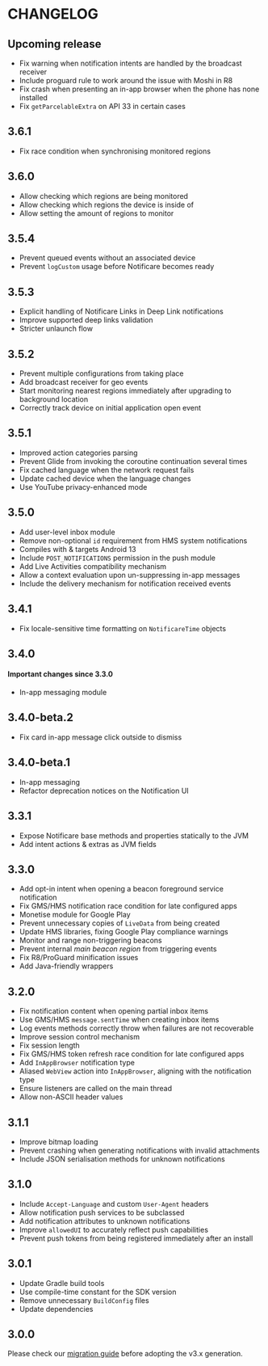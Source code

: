 # CHANGELOG

## Upcoming release

- Fix warning when notification intents are handled by the broadcast receiver
- Include proguard rule to work around the issue with Moshi in R8
- Fix crash when presenting an in-app browser when the phone has none installed
- Fix `getParcelableExtra` on API 33 in certain cases

## 3.6.1

- Fix race condition when synchronising monitored regions

## 3.6.0

- Allow checking which regions are being monitored
- Allow checking which regions the device is inside of
- Allow setting the amount of regions to monitor

## 3.5.4

- Prevent queued events without an associated device
- Prevent `logCustom` usage before Notificare becomes ready

## 3.5.3

- Explicit handling of Notificare Links in Deep Link notifications
- Improve supported deep links validation
- Stricter unlaunch flow

## 3.5.2

- Prevent multiple configurations from taking place
- Add broadcast receiver for geo events
- Start monitoring nearest regions immediately after upgrading to background location
- Correctly track device on initial application open event

## 3.5.1

- Improved action categories parsing
- Prevent Glide from invoking the coroutine continuation several times
- Fix cached language when the network request fails
- Update cached device when the language changes
- Use YouTube privacy-enhanced mode

## 3.5.0

- Add user-level inbox module
- Remove non-optional `id` requirement from HMS system notifications
- Compiles with & targets Android 13
- Include `POST_NOTIFICATIONS` permission in the push module
- Add Live Activities compatibility mechanism
- Allow a context evaluation upon un-suppressing in-app messages
- Include the delivery mechanism for notification received events

## 3.4.1

- Fix locale-sensitive time formatting on `NotificareTime` objects

## 3.4.0

#### Important changes since 3.3.0

- In-app messaging module

## 3.4.0-beta.2

- Fix card in-app message click outside to dismiss

## 3.4.0-beta.1

- In-app messaging
- Refactor deprecation notices on the Notification UI

## 3.3.1

- Expose Notificare base methods and properties statically to the JVM
- Add intent actions & extras as JVM fields

## 3.3.0

- Add opt-in intent when opening a beacon foreground service notification
- Fix GMS/HMS notification race condition for late configured apps
- Monetise module for Google Play
- Prevent unnecessary copies of `LiveData` from being created
- Update HMS libraries, fixing Google Play compliance warnings
- Monitor and range non-triggering beacons
- Prevent internal _main beacon region_ from triggering events
- Fix R8/ProGuard minification issues
- Add Java-friendly wrappers

## 3.2.0

- Fix notification content when opening partial inbox items
- Use GMS/HMS `message.sentTime` when creating inbox items
- Log events methods correctly throw when failures are not recoverable
- Improve session control mechanism
- Fix session length
- Fix GMS/HMS token refresh race condition for late configured apps
- Add `InAppBrowser` notification type
- Aliased `WebView` action into `InAppBrowser`, aligning with the notification type
- Ensure listeners are called on the main thread
- Allow non-ASCII header values

## 3.1.1

- Improve bitmap loading
- Prevent crashing when generating notifications with invalid attachments
- Include JSON serialisation methods for unknown notifications

## 3.1.0

- Include `Accept-Language` and custom `User-Agent` headers
- Allow notification push services to be subclassed
- Add notification attributes to unknown notifications
- Improve `allowedUI` to accurately reflect push capabilities
- Prevent push tokens from being registered immediately after an install

## 3.0.1

- Update Gradle build tools
- Use compile-time constant for the SDK version
- Remove unnecessary `BuildConfig` files
- Update dependencies

## 3.0.0

Please check our [migration guide](./MIGRATION.md) before adopting the v3.x generation.
